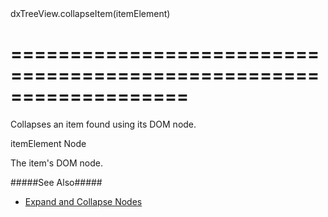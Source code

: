 <!--id-->dxTreeView.collapseItem(itemElement)<!--/id-->
===================================================================
===================================================================

<!--shortDescription-->
Collapses an item found using its DOM node.
<!--/shortDescription-->

<!--paramName1-->itemElement<!--/paramName1-->
<!--paramType1-->Node<!--/paramType1-->
<!--paramDescription1-->
The item's DOM node. 
<!--/paramDescription1-->

<!--fullDescription-->
#####See Also#####
- [Expand and Collapse Nodes](/Documentation/Guide/Widgets/TreeView/Expand_and_Collapse_Nodes/#Using_the_API)
<!--/fullDescription-->